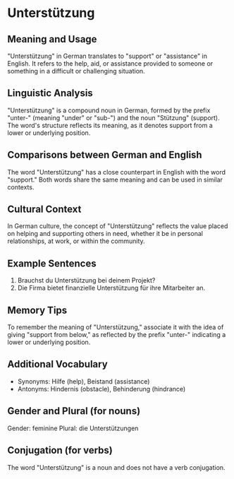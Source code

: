 # Unterstützung
## Meaning and Usage
"Unterstützung" in German translates to "support" or "assistance" in English. It refers to the help, aid, or assistance provided to someone or something in a difficult or challenging situation.

## Linguistic Analysis
"Unterstützung" is a compound noun in German, formed by the prefix "unter-" (meaning "under" or "sub-") and the noun "Stützung" (support). The word's structure reflects its meaning, as it denotes support from a lower or underlying position.

## Comparisons between German and English
The word "Unterstützung" has a close counterpart in English with the word "support." Both words share the same meaning and can be used in similar contexts.

## Cultural Context
In German culture, the concept of "Unterstützung" reflects the value placed on helping and supporting others in need, whether it be in personal relationships, at work, or within the community.

## Example Sentences
1. Brauchst du Unterstützung bei deinem Projekt?
2. Die Firma bietet finanzielle Unterstützung für ihre Mitarbeiter an.

## Memory Tips
To remember the meaning of "Unterstützung," associate it with the idea of giving "support from below," as reflected by the prefix "unter-" indicating a lower or underlying position.

## Additional Vocabulary
- Synonyms: Hilfe (help), Beistand (assistance)
- Antonyms: Hindernis (obstacle), Behinderung (hindrance)

## Gender and Plural (for nouns)
Gender: feminine
Plural: die Unterstützungen

## Conjugation (for verbs)
The word "Unterstützung" is a noun and does not have a verb conjugation.